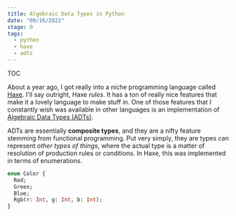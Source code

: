 ```yaml
---
title: Algebraic Data Types in Python
date: "09/16/2022"
stage: 0
tags:
  - python
  - haxe
  - adts
---
```


<script lang="ts">
  import EmphasisBox from '$lib/components/EmphasisBox.svelte';
  import ProgressBlock from '$lib/components/ProgressBlock.svelte';
  import StickyNav from '$lib/components/StickyNav.svelte';
  import { page } from '$app/stores';
</script>

<StickyNav page={$page}>

TOC

</StickyNav>

About a year ago, I got really into a niche programming language called [Haxe](https://www.haxe.org). I'll say outright, Haxe *rules*. It has a ton of really nice features that make it a lovely language to make stuff in. One of those features that I constantly wish was available in other languages is an implementation of [Algebraic Data Types (ADTs)](https://en.wikipedia.org/wiki/Algebraic_data_type).

ADTs are essentially **composite types**, and they are a nifty feature stemming from functional programming. Put very simply, they are types can represent *other types of things*, where the actual type is a matter of resolution of production rules or conditions. In Haxe, this was implemented in terms of enumerations.

```haxe
enum Color {
  Red;
  Green;
  Blue;
  Rgb(r: Int, g: Int, b: Int);
}
```

<!-- This reads as specifying that the type `Color` can represent -->

<ProgressBlock />
